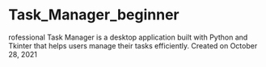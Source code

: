 # Task_Manager_beginner
rofessional Task Manager is a desktop application built with Python and Tkinter that helps users manage their tasks efficiently. Created on October 28, 2021
